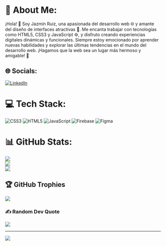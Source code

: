 # 💫 About Me:
¡Hola! 👋 Soy Jazmín Ruiz, una apasionada del desarrollo web 🌐 y amante del diseño de interfaces atractivas 🎨. Me encanta trabajar con tecnologías como HTML5, CSS3 y JavaScript ⚙️, y disfruto creando experiencias digitales dinámicas y funcionales. Siempre estoy emocionado por aprender nuevas habilidades y explorar las últimas tendencias en el mundo del desarrollo web. ¡Hagamos que la web sea un lugar más hermoso y amigable! 🚀


## 🌐 Socials:
[![LinkedIn](https://img.shields.io/badge/LinkedIn-%230077B5.svg?logo=linkedin&logoColor=white)](https://linkedin.com/in/https://www.linkedin.com/in/jazminruiz1998/) 

# 💻 Tech Stack:
![CSS3](https://img.shields.io/badge/css3-%231572B6.svg?style=for-the-badge&logo=css3&logoColor=white) ![HTML5](https://img.shields.io/badge/html5-%23E34F26.svg?style=for-the-badge&logo=html5&logoColor=white) ![JavaScript](https://img.shields.io/badge/javascript-%23323330.svg?style=for-the-badge&logo=javascript&logoColor=%23F7DF1E) ![Firebase](https://img.shields.io/badge/firebase-%23039BE5.svg?style=for-the-badge&logo=firebase) ![Figma](https://img.shields.io/badge/figma-%23F24E1E.svg?style=for-the-badge&logo=figma&logoColor=white)
# 📊 GitHub Stats:
![](https://github-readme-stats.vercel.app/api?username=JazminRuiz98&theme=gotham&hide_border=false&include_all_commits=true&count_private=false)<br/>
![](https://github-readme-streak-stats.herokuapp.com/?user=JazminRuiz98&theme=gotham&hide_border=false)<br/>
![](https://github-readme-stats.vercel.app/api/top-langs/?username=JazminRuiz98&theme=gotham&hide_border=false&include_all_commits=true&count_private=false&layout=compact)

## 🏆 GitHub Trophies
![](https://github-profile-trophy.vercel.app/?username=JazminRuiz98&theme=radical&no-frame=false&no-bg=false&margin-w=4)

### ✍️ Random Dev Quote
![](https://quotes-github-readme.vercel.app/api?type=horizontal&theme=tokyonight)

---
[![](https://visitcount.itsvg.in/api?id=JazminRuiz98&icon=3&color=7)](https://visitcount.itsvg.in)

<!-- Proudly created with GPRM ( https://gprm.itsvg.in ) -->

